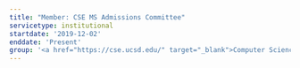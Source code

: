 ```yaml
---
title: "Member: CSE MS Admissions Committee"
servicetype: institutional
startdate: '2019-12-02'
enddate: 'Present'
group: '<a href="https://cse.ucsd.edu/" target="_blank">Computer Science & Engineering (CSE) Department</a>, <a href="https://ucsd.edu/" target="_blank">UC San Diego</a>'
---
```

